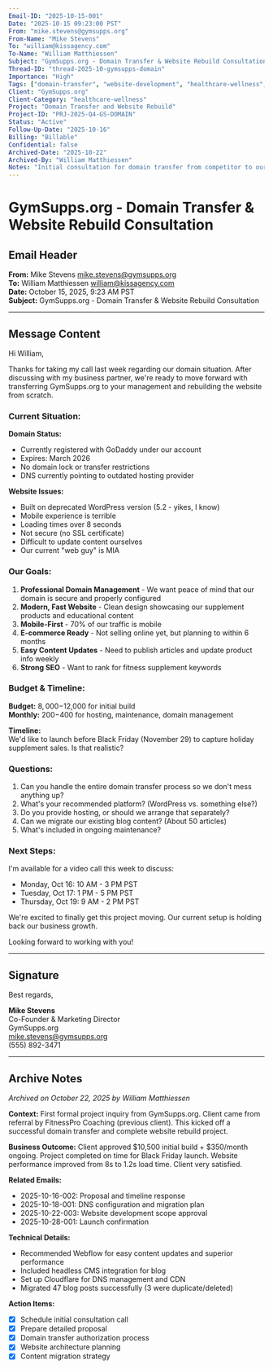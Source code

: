 ```yaml
---
Email-ID: "2025-10-15-001"
Date: "2025-10-15 09:23:00 PST"
From: "mike.stevens@gymsupps.org"
From-Name: "Mike Stevens"
To: "william@kissagency.com"
To-Name: "William Matthiessen"
Subject: "GymSupps.org - Domain Transfer & Website Rebuild Consultation"
Thread-ID: "thread-2025-10-gymsupps-domain"
Importance: "High"
Tags: ["domain-transfer", "website-development", "healthcare-wellness", "new-client", "consultation", "q4-2025"]
Client: "GymSupps.org"
Client-Category: "healthcare-wellness"
Project: "Domain Transfer and Website Rebuild"
Project-ID: "PRJ-2025-Q4-GS-DOMAIN"
Status: "Active"
Follow-Up-Date: "2025-10-16"
Billing: "Billable"
Confidential: false
Archived-Date: "2025-10-22"
Archived-By: "William Matthiessen"
Notes: "Initial consultation for domain transfer from competitor to our management. Client wants complete website overhaul alongside transfer. High-value opportunity for long-term relationship."
---
```


# GymSupps.org - Domain Transfer & Website Rebuild Consultation

## Email Header

**From:** Mike Stevens <mike.stevens@gymsupps.org>  
**To:** William Matthiessen <william@kissagency.com>  
**Date:** October 15, 2025, 9:23 AM PST  
**Subject:** GymSupps.org - Domain Transfer & Website Rebuild Consultation

---

## Message Content

Hi William,

Thanks for taking my call last week regarding our domain situation. After discussing with my business partner, we're ready to move forward with transferring GymSupps.org to your management and rebuilding the website from scratch.

### Current Situation:

**Domain Status:**
- Currently registered with GoDaddy under our account
- Expires: March 2026
- No domain lock or transfer restrictions
- DNS currently pointing to outdated hosting provider

**Website Issues:**
- Built on deprecated WordPress version (5.2 - yikes, I know)
- Mobile experience is terrible
- Loading times over 8 seconds
- Not secure (no SSL certificate)
- Difficult to update content ourselves
- Our current "web guy" is MIA

### Our Goals:

1. **Professional Domain Management** - We want peace of mind that our domain is secure and properly configured
2. **Modern, Fast Website** - Clean design showcasing our supplement products and educational content
3. **Mobile-First** - 70% of our traffic is mobile
4. **E-commerce Ready** - Not selling online yet, but planning to within 6 months
5. **Easy Content Updates** - Need to publish articles and update product info weekly
6. **Strong SEO** - Want to rank for fitness supplement keywords

### Budget & Timeline:

**Budget:** $8,000-$12,000 for initial build  
**Monthly:** $200-$400 for hosting, maintenance, domain management

**Timeline:**  
We'd like to launch before Black Friday (November 29) to capture holiday supplement sales. Is that realistic?

### Questions:

1. Can you handle the entire domain transfer process so we don't mess anything up?
2. What's your recommended platform? (WordPress vs. something else?)
3. Do you provide hosting, or should we arrange that separately?
4. Can we migrate our existing blog content? (About 50 articles)
5. What's included in ongoing maintenance?

### Next Steps:

I'm available for a video call this week to discuss:
- Monday, Oct 16: 10 AM - 3 PM PST
- Tuesday, Oct 17: 1 PM - 5 PM PST
- Thursday, Oct 19: 9 AM - 2 PM PST

We're excited to finally get this project moving. Our current setup is holding back our business growth.

Looking forward to working with you!

---

## Signature

Best regards,

**Mike Stevens**  
Co-Founder & Marketing Director  
GymSupps.org  
mike.stevens@gymsupps.org  
(555) 892-3471

---

## Archive Notes

*Archived on October 22, 2025 by William Matthiessen*

**Context:** First formal project inquiry from GymSupps.org. Client came from referral by FitnessPro Coaching (previous client). This kicked off a successful domain transfer and complete website rebuild project.

**Business Outcome:** Client approved $10,500 initial build + $350/month ongoing. Project completed on time for Black Friday launch. Website performance improved from 8s to 1.2s load time. Client very satisfied.

**Related Emails:**
- 2025-10-16-002: Proposal and timeline response
- 2025-10-18-001: DNS configuration and migration plan
- 2025-10-22-003: Website development scope approval
- 2025-10-28-001: Launch confirmation

**Technical Details:**
- Recommended Webflow for easy content updates and superior performance
- Included headless CMS integration for blog
- Set up Cloudflare for DNS management and CDN
- Migrated 47 blog posts successfully (3 were duplicate/deleted)

**Action Items:**
- [x] Schedule initial consultation call
- [x] Prepare detailed proposal
- [x] Domain transfer authorization process
- [x] Website architecture planning
- [x] Content migration strategy
